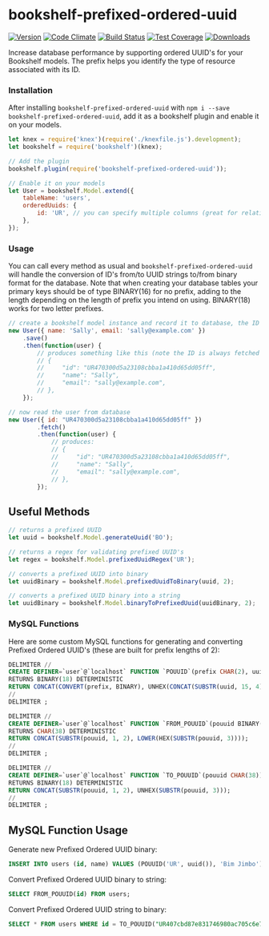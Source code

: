 # bookshelf-prefixed-ordered-uuid
[![Version](https://badge.fury.io/js/bookshelf-prefixed-ordered-uuid.svg)](http://badge.fury.io/js/bookshelf-prefixed-ordered-uuid)
[![Code Climate](https://codeclimate.com/github/paulleduc/bookshelf-prefixed-ordered-uuid/badges/gpa.svg)](https://codeclimate.com/github/paulleduc/bookshelf-prefixed-ordered-uuid)
[![Build Status](https://travis-ci.org/paulleduc/bookshelf-prefixed-ordered-uuid.svg?branch=main)](https://travis-ci.org/paulleduc/bookshelf-prefixed-ordered-uuid)
[![Test Coverage](https://codeclimate.com/github/paulleduc/bookshelf-prefixed-ordered-uuid/badges/coverage.svg)](https://codeclimate.com/github/paulleduc/bookshelf-prefixed-ordered-uuid/coverage)
[![Downloads](http://img.shields.io/npm/dm/bookshelf-prefixed-ordered-uuid.svg)](https://www.npmjs.com/package/bookshelf-prefixed-ordered-uuid)

Increase database performance by supporting ordered UUID's for your Bookshelf models. The prefix helps you identify the type of resource associated with its ID.

### Installation

After installing `bookshelf-prefixed-ordered-uuid` with `npm i --save bookshelf-prefixed-ordered-uuid`,
add it as a bookshelf plugin and enable it on your models.

```javascript
let knex = require('knex')(require('./knexfile.js').development);
let bookshelf = require('bookshelf')(knex);

// Add the plugin
bookshelf.plugin(require('bookshelf-prefixed-ordered-uuid'));

// Enable it on your models
let User = bookshelf.Model.extend({
    tableName: 'users',
    orderedUuids: {
        id: 'UR', // you can specify multiple columns (great for relationship UUID's). Give a null value to use no prefix.
    },
});
```

### Usage

You can call every method as usual and `bookshelf-prefixed-ordered-uuid` will handle the conversion of ID's from/to UUID strings to/from binary format for the database.
Note that when creating your database tables your primary keys should be of type BINARY(16) for no prefix, adding to the length depending on the length of prefix
you intend on using. BINARY(18) works for two letter prefixes.

```javascript
// create a bookshelf model instance and record it to database, the ID will be recorded as binary
new User({ name: 'Sally', email: 'sally@example.com' })
    .save()
    .then(function(user) {
        // produces something like this (note the ID is always fetched in string format, but written as binary in the database):
        // {
        //     "id": "UR470300d5a23108cbba1a410d65dd05ff",
        //     "name": "Sally",
        //     "email": "sally@example.com",
        // },
    });

// now read the user from database
new User({ id: "UR470300d5a23108cbba1a410d65dd05ff" })
        .fetch()
        .then(function(user) {
            // produces:
            // {
            //     "id": "UR470300d5a23108cbba1a410d65dd05ff",
            //     "name": "Sally",
            //     "email": "sally@example.com",
            // },
        });
```

## Useful Methods

```javascript
// returns a prefixed UUID
let uuid = bookshelf.Model.generateUuid('BO');

// returns a regex for validating prefixed UUID's
let regex = bookshelf.Model.prefixedUuidRegex('UR');

// converts a prefixed UUID into binary
let uuidBinary = bookshelf.Model.prefixedUuidToBinary(uuid, 2);

// converts a prefixed UUID binary into a string
let uuidBinary = bookshelf.Model.binaryToPrefixedUuid(uuidBinary, 2);
```

### MySQL Functions

Here are some custom MySQL functions for generating and converting Prefixed Ordered UUID's (these are built for prefix lengths of 2):

```sql
DELIMITER //
CREATE DEFINER=`user`@`localhost` FUNCTION `POUUID`(prefix CHAR(2), uuid BINARY(36))
RETURNS BINARY(18) DETERMINISTIC
RETURN CONCAT(CONVERT(prefix, BINARY), UNHEX(CONCAT(SUBSTR(uuid, 15, 4),SUBSTR(uuid, 10, 4),SUBSTR(uuid, 1, 8),SUBSTR(uuid, 20, 4),SUBSTR(uuid, 25))));
//
DELIMITER ;

DELIMITER //
CREATE DEFINER=`user`@`localhost` FUNCTION `FROM_POUUID`(pouuid BINARY(18))
RETURNS CHAR(38) DETERMINISTIC
RETURN CONCAT(SUBSTR(pouuid, 1, 2), LOWER(HEX(SUBSTR(pouuid, 3))));
//
DELIMITER ;

DELIMITER //
CREATE DEFINER=`user`@`localhost` FUNCTION `TO_POUUID`(pouuid CHAR(38))
RETURNS BINARY(18) DETERMINISTIC
RETURN CONCAT(SUBSTR(pouuid, 1, 2), UNHEX(SUBSTR(pouuid, 3)));
//
DELIMITER ;
```

## MySQL Function Usage

Generate new Prefixed Ordered UUID binary:

```sql
INSERT INTO users (id, name) VALUES (POUUID('UR', uuid()), 'Bim Jimbo');
```

Convert Prefixed Ordered UUID binary to string:

```sql
SELECT FROM_POUUID(id) FROM users;
```

Convert Prefixed Ordered UUID string to binary:

```sql
SELECT * FROM users WHERE id = TO_POUUID("UR407cbd87e831746980ac705c6e7e176c");
```
